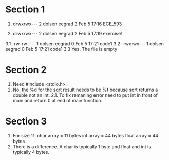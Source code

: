 Section 1
=========

1. drwxrwx---   2 dolsen eegrad             2 Feb  5 17:16 ECE_593

2. drwxrwx---  2 dolsen eegrad    2 Feb  5 17:19 exercise1

3.1 -rw-rw---- 1 dolsen eegrad 0 Feb  5 17:21 code1
3.2 -rwxrwx--- 1 dolsen eegrad 0 Feb  5 17:21 code1
3.3 Yes. The file is empty

Section 2
=========

1. Need #include <stdio.h>. 
2. No, the %d for the sqrt result needs to be %f because sqrt returns a double not an int.
2.1. To fix remaning error need to put int in front of main and return 0 at end of main function. 

Section 3
=========

1. For size 11:
	char array = 11 bytes
	int array = 44 bytes
	float array = 44 bytes
2. There is a difference. A char is typically 1 byte and float and int is typically 4 bytes.

 
